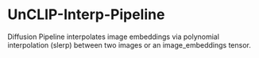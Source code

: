 # UnCLIP-Interp-Pipeline
Diffusion Pipeline interpolates image embeddings via polynomial interpolation (slerp) between two images or an image_embeddings tensor.
